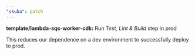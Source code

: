 ```yaml
---
"skuba": patch
---
```


**template/lambda-sqs-worker-cdk:** Run _Test, Lint & Build_ step in prod

This reduces our dependence on a dev environment to successfully deploy to prod.
